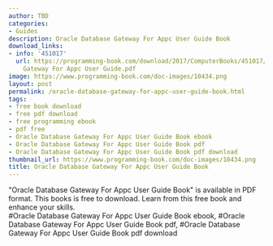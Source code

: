 ```yaml
---
author: TBD
categories:
- Guides
description: Oracle Database Gateway For Appc User Guide Book
download_links:
- info: '451017'
  url: https://programming-book.com/download/2017/ComputerBooks/451017/Oracle Database
    Gateway For Appc User Guide.pdf
image: https://www.programming-book.com/doc-images/10434.png
layout: post
permalink: /oracle-database-gateway-for-appc-user-guide-book.html
tags:
- free book download
- free pdf download
- free programming ebook
- pdf free
- Oracle Database Gateway For Appc User Guide Book ebook
- Oracle Database Gateway For Appc User Guide Book pdf
- Oracle Database Gateway For Appc User Guide Book pdf download
thumbnail_url: https://www.programming-book.com/doc-images/10434.png
title: Oracle Database Gateway For Appc User Guide Book
---
```


 
<div class="item-desc text-justify">
  "Oracle Database Gateway For Appc User Guide Book" is available in PDF format. This books is free to download. Learn from this free book and enhance your skills.
  <br>
  #Oracle Database Gateway For Appc User Guide Book ebook, #Oracle Database Gateway For Appc User Guide Book pdf, #Oracle Database Gateway For Appc User Guide Book pdf download
</div>